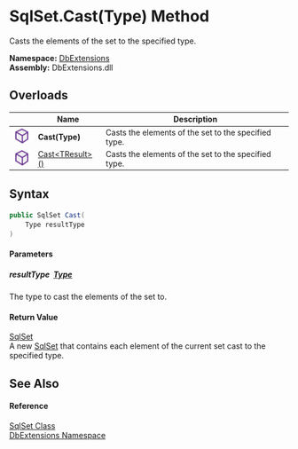 SqlSet.Cast(Type) Method
========================
Casts the elements of the set to the specified type.
  
**Namespace:** [DbExtensions][1]  
**Assembly:** DbExtensions.dll

Overloads
---------

|                  | Name                    | Description                                          |
| ---------------- | ----------------------- | ---------------------------------------------------- |
| ![Public method] | **Cast(Type)**          | Casts the elements of the set to the specified type. |
| ![Public method] | [Cast&lt;TResult>()][2] | Casts the elements of the set to the specified type. |


Syntax
------

```csharp
public SqlSet Cast(
	Type resultType
)
```

#### Parameters

##### *resultType*  [Type][3]
The type to cast the elements of the set to.

#### Return Value
[SqlSet][4]  
A new [SqlSet][4] that contains each element of the current set cast to the specified type.

See Also
--------

#### Reference
[SqlSet Class][4]  
[DbExtensions Namespace][1]  

[1]: ../README.md
[2]: Cast__1.md
[3]: https://learn.microsoft.com/dotnet/api/system.type
[4]: README.md
[Public method]: ../../icons/pubmethod.svg "Public method"